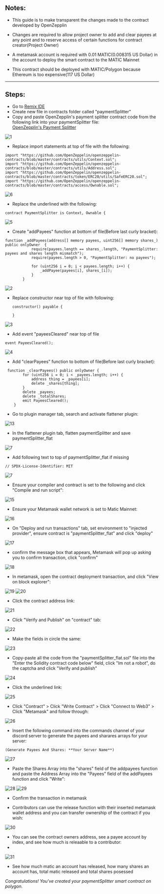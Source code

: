 ## Notes:

- This guide is to make transparent the changes made to the contract developed by OpenZepplin

- Changes are required to allow project owner to add and clear payees at any point and to reserve access of certain functions for contract creator(Project Owner)

- A metamask account is required with 0.01 MATIC(0.008315 US Dollar) in the account to deploy the smart contract to the MATIC Mainnet

- This contract should be deployed with MATIC/Polygon because Ethereum is too expensive(117 US Dollar)

---

## Steps:

- Go to [Remix IDE]([Remix.Ethereum.org](https://remix.ethereum.org/#optimize=false&runs=200&evmVersion=null&version=soljson-v0.8.7+commit.e28d00a7.js))
- Create new file in contracts folder called "paymentSplitter"
- Copy and paste OpenZepplin's payment splitter contract code from the following link into your paymentSplitter file:\
[OpenZepplin's Payment Splitter](https://github.com/OpenZeppelin/openzeppelin-contracts/blob/master/contracts/finance/PaymentSplitter.sol)

![1](/assets/paymentSplitterImages/1.PNG)

- Replace import statements at top of file with the following:

```
import "https://github.com/OpenZeppelin/openzeppelin-contracts/blob/master/contracts/utils/Context.sol";
import "https://github.com/OpenZeppelin/openzeppelin-contracts/blob/master/contracts/utils/Address.sol";
import "https://github.com/OpenZeppelin/openzeppelin-contracts/blob/master/contracts/token/ERC20/utils/SafeERC20.sol";
import "https://github.com/OpenZeppelin/openzeppelin-contracts/blob/master/contracts/access/Ownable.sol";
```

![6](/assets/paymentSplitterImages/6.PNG)

- Replace the underlined with the following:

```
contract PaymentSplitter is Context, Ownable {
```

![5](/assets/paymentSplitterImages/5.PNG)



- Create "addPayees" function at bottom of file(Before last curly bracket):

```
function _addPayees(address[] memory payees, uint256[] memory shares_) public onlyOwner  {
            require(payees.length == shares_.length, "PaymentSplitter: payees and shares length mismatch");
            require(payees.length > 0, "PaymentSplitter: no payees");

            for (uint256 i = 0; i < payees.length; i++) {
                _addPayee(payees[i], shares_[i]);
            }
        }
```

![2](/assets/paymentSplitterImages/2.PNG)

- Replace constructor near top of file with following:

    ```
    constructor() payable {
 
    }
    ```

![3](/assets/paymentSplitterImages/3.PNG)

- Add event "payeesCleared" near top of file

```
event PayeesCleared();
```

![4](/assets/paymentSplitterImages/4.PNG)

- Add "clearPayees" function to bottom of file(Before last curly bracket):

```
 function _clearPayees() public onlyOwner {
        for (uint256 i = 0; i < _payees.length; i++) {
            address thing = _payees[i];
            delete _shares[thing];
        }
        delete _payees;
        delete _totalShares;
        emit PayeesCleared();
    }
```

- Go to plugin manager tab, search and activate flattener plugin:

![13](/assets/paymentSplitterImages/13.PNG)

- In the flattener plugin tab, flatten paymentSplitter and save paymentSplitter_flat

![7](/assets/paymentSplitterImages/7.PNG)

- Add following text to top of paymentSplitter_flat if missing

```
// SPDX-License-Identifier: MIT
```

![7](/assets/paymentSplitterImages/7.PNG)

- Ensure your compiler and contract is set to the following and click "Compile and run script":

![15](/assets/paymentSplitterImages/15.PNG)

- Ensure your Metamask wallet network is set to Matic Mainnet:

![16](/assets/paymentSplitterImages/16.PNG)

- On "Deploy and run transactions" tab, set environment to "injected provider", ensure contract is "paymentSplitter_flat" and click "deploy"

![17](/assets/paymentSplitterImages/17.PNG)

- confirm the message box that appears, Metamask will pop up asking you to confirm transaction, click "confirm"

![18](/assets/paymentSplitterImages/18.PNG)

- In metamask, open the contract deployment transaction, and click "View on block explorer":

![19](/assets/paymentSplitterImages/19.PNG)
![20](/assets/paymentSplitterImages/20.PNG)

- Click the contract address link:

![21](/assets/paymentSplitterImages/21.PNG)

- Click "Verify and Publish" on "contract" tab:

![22](/assets/paymentSplitterImages/22.PNG)

- Make the fields in circle the same:

![23](/assets/paymentSplitterImages/23.PNG)

- Copy-paste all the code from the "paymentSplitter_flat.sol" file into the "Enter the Solidity contract code below" field, click "Im not a robot", do the captcha and click "Verify and publish"

![24](/assets/paymentSplitterImages/24.PNG)

- Click the underlined link:

![25](/assets/paymentSplitterImages/25.PNG)

- Click "Contract" > Click "Write Contract" > Click "Connect to Web3" > Click "Metamask" and follow through:

![26](/assets/paymentSplitterImages/26.PNG)

- Insert the following command into the commands channel of your discord server to generate the payees and sharares arrays for your server:

```
(Generate Payees And Shares: **Your Server Name**)
```

![27](/assets/paymentSplitterImages/27.PNG)

- Paste the Shares Array into the "shares" field of the addpayees function and paste the Address Array into the "Payees" field of the addPayees function and click "Write":

![28](/assets/paymentSplitterImages/28.PNG)
![29](/assets/paymentSplitterImages/29.PNG)

- Confirm the transaction in metamask

- Contributors can use the release function with their inserted metamask wallet address and you can transfer ownership of the contract if you wish:

![30](/assets/paymentSplitterImages/30.PNG)

- You can see the contract owners address, see a payee account by index, and see how much is releaable to a contributor:
- 
![31](/assets/paymentSplitterImages/31.PNG)

- See how much matic an account has released, how many shares an account has, total matic released and total shares posessed

*Congratulations! You've created your paymentSplitter smart contract on polygon.*


